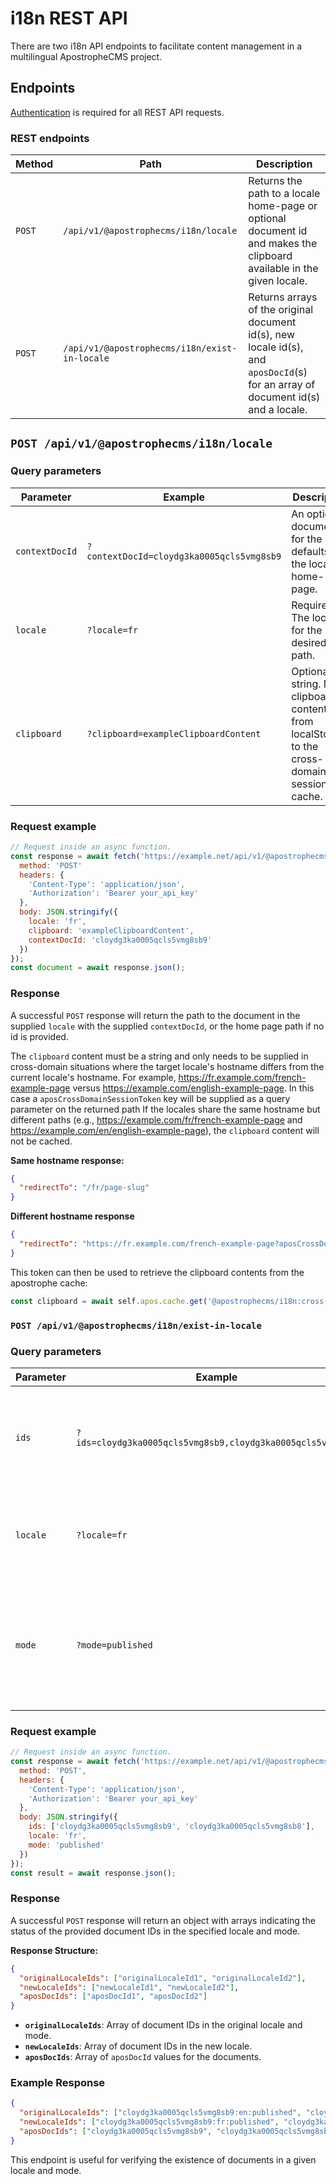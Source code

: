 # i18n REST API

There are two i18n API endpoints to facilitate content management in a multilingual ApostropheCMS project.

## Endpoints
[Authentication](/reference/api/authentication.md) is required for all REST API requests.

### REST endpoints

| Method | Path | Description |
|---------|---------|---------|
| `POST` | `/api/v1/@apostrophecms/i18n/locale` | Returns the path to a locale home-page or optional document id and makes the clipboard available in the given locale. |
| `POST` | `/api/v1/@apostrophecms/i18n/exist-in-locale` | Returns arrays of the original document id(s), new locale id(s), and `aposDocId`(s) for an array of document id(s) and a locale. |

## `POST /api/v1/@apostrophecms/i18n/locale`

### Query parameters

| Parameter | Example | Description |
|----------|------|-------------|
| `contextDocId` | `?contextDocId=cloydg3ka0005qcls5vmg8sb9` | An optional document id for the path, defaults to the locale home-page. |
| `locale` | `?locale=fr` | Required. The locale for the desired path. |
| `clipboard` | `?clipboard=exampleClipboardContent` | Optional string. Move clipboard contents from localStorage to the cross-domain session cache. |

### Request example

```javascript
// Request inside an async function.
const response = await fetch('https://example.net/api/v1/@apostrophecms/i18n/locale', {
  method: 'POST'
  headers: {
    'Content-Type': 'application/json',
    'Authorization': 'Bearer your_api_key'
  },
  body: JSON.stringify({
    locale: 'fr',
    clipboard: 'exampleClipboardContent',
    contextDocId: 'cloydg3ka0005qcls5vmg8sb9'
  })
});
const document = await response.json();
```

### Response
A successful `POST` response will return the path to the document in the supplied `locale` with the supplied `contextDocId`, or the home page path if no id is provided.

The `clipboard` content must be a string and only needs to be supplied in cross-domain situations where the target locale's hostname differs from the current locale's hostname. For example, https://fr.example.com/french-example-page versus https://example.com/english-example-page. In this case a `aposCrossDomainSessionToken` key will be supplied as a query parameter on the returned path If the locales share the same hostname but different paths (e.g., https://example.com/fr/french-example-page and https://example.com/en/english-example-page), the `clipboard` content will not be cached.


**Same hostname response:**
``` json
{
  "redirectTo": "/fr/page-slug"
}
```

**Different hostname response**
``` json
{
  "redirectTo": "https://fr.example.com/french-example-page?aposCrossDomainSessionToken=generated_token"
}
```
This token can then be used to retrieve the clipboard contents from the apostrophe cache:
``` javascript
const clipboard = await self.apos.cache.get('@apostrophecms/i18n:cross-domain-sessions', generated_token);
```

### `POST /api/v1/@apostrophecms/i18n/exist-in-locale`

### Query parameters

| Parameter | Example | Description |
|-----------|---------|-------------|
| `ids`     | `?ids=cloydg3ka0005qcls5vmg8sb9,cloydg3ka0005qcls5vmg8sb8` | Required. An array of document IDs to check in the specified locale. |
| `locale`  | `?locale=fr` | Required. The locale in which to check for the document IDs. |
| `mode`    | `?mode=published` | Required. The mode (e.g., draft or published) in which to check for the document IDs. |

### Request example

```javascript
// Request inside an async function.
const response = await fetch('https://example.net/api/v1/@apostrophecms/i18n/exist-in-locale', {
  method: 'POST',
  headers: {
    'Content-Type': 'application/json',
    'Authorization': 'Bearer your_api_key'
  },
  body: JSON.stringify({
    ids: ['cloydg3ka0005qcls5vmg8sb9', 'cloydg3ka0005qcls5vmg8sb8'],
    locale: 'fr',
    mode: 'published'
  })
});
const result = await response.json();
```

### Response

A successful `POST` response will return an object with arrays indicating the status of the provided document IDs in the specified locale and mode.

**Response Structure:**
```json
{
  "originalLocaleIds": ["originalLocaleId1", "originalLocaleId2"],
  "newLocaleIds": ["newLocaleId1", "newLocaleId2"],
  "aposDocIds": ["aposDocId1", "aposDocId2"]
}
```

- **`originalLocaleIds`**: Array of document IDs in the original locale and mode.
- **`newLocaleIds`**: Array of document IDs in the new locale.
- **`aposDocIds`**: Array of `aposDocId` values for the documents.

### Example Response

```json
{
  "originalLocaleIds": ["cloydg3ka0005qcls5vmg8sb9:en:published", "cloydg3ka0005qcls5vmg8sb8:en:published"],
  "newLocaleIds": ["cloydg3ka0005qcls5vmg8sb9:fr:published", "cloydg3ka0005qcls5vmg8sb8:fr:published"],
  "aposDocIds": ["cloydg3ka0005qcls5vmg8sb9", "cloydg3ka0005qcls5vmg8sb8"]
}
```

This endpoint is useful for verifying the existence of documents in a given locale and mode.